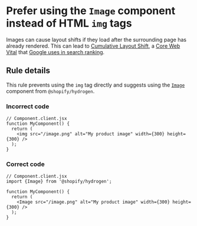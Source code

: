 # Prefer using the `Image` component instead of HTML `img` tags

Images can cause layout shifts if they load after the surrounding page has already rendered. This can lead to [Cumulative Layout Shift](https://web.dev/cls/), a [Core Web Vital](https://web.dev/vitals/) that [Google uses in search ranking](https://developers.google.com/search/blog/2020/05/evaluating-page-experience).

## Rule details

This rule prevents using the `img` tag directly and suggests using the [`Image`](/api/hydrogen/components/primitive/image) component from `@shopify/hydrogen`.

### Incorrect code

```tsx
// Component.client.jsx
function MyComponent() {
  return (
    <img src="/image.png" alt="My product image" width={300} height={300} />
  );
}
```

### Correct code

```tsx
// Component.client.jsx
import {Image} from '@shopify/hydrogen';

function MyComponent() {
  return (
    <Image src="/image.png" alt="My product image" width={300} height={300} />
  );
}
```
